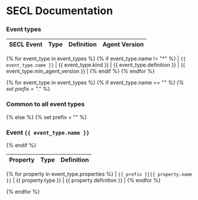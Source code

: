 # SECL Documentation

### Event types

| SECL Event | Type | Definition | Agent Version |
| ---------- | ---- | ---------- | ------------- |
{% for event_type in event_types %}
{% if event_type.name != "*" %}
| `{{ event_type.name }}` | {{ event_type.kind }} | {{ event_type.definition }} | {{ event_type.min_agent_version }} |
{% endif %}
{% endfor %}


{% for event_type in event_types %}
{% if event_type.name == "*" %}
{% set prefix = "*." %}
### Common to all event types
{% else %}
{% set prefix = "" %}
### Event `{{ event_type.name }}`
{% endif %}

| Property | Type | Definition |
| -------- | ---- | ---------- |
{% for property in event_type.properties %}
| `{{ prefix }}{{ property.name }}` | {{ property.type }} | {{ property.definition }} |
{% endfor %}

{% endfor %}

